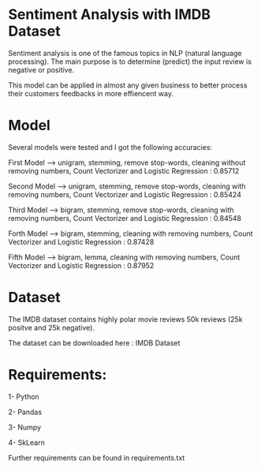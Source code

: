 # Sentiment Analysis with IMDB Dataset

Sentiment analysis is one of the famous topics in NLP (natural language processing).
The main purpose is to determine (predict) the input review is negative or positive.

This model can be applied in almost any given business to better process their customers feedbacks in more effiencent way.


# Model

Several models were tested and I got the following accuracies:

First Model --> unigram, stemming, remove stop-words, cleaning without removing numbers, Count Vectorizer and Logistic Regression  :  0.85712

Second Model --> unigram, stemming, remove stop-words, cleaning with removing numbers, Count Vectorizer and Logistic Regression  :  0.85424

Third Model --> bigram, stemming, remove stop-words, cleaning with removing numbers, Count Vectorizer and Logistic Regression  :  0.84548

Forth Model --> bigram, stemming, cleaning with removing numbers, Count Vectorizer and Logistic Regression  :  0.87428

Fifth Model --> bigram, lemma, cleaning with removing numbers, Count Vectorizer and Logistic Regression  :  0.87952


# Dataset

The IMDB dataset contains highly polar movie reviews 50k reviews (25k positve and 25k negative). 

The dataset can be downloaded here : IMDB Dataset


# Requirements:

1- Python

2- Pandas

3- Numpy

4- SkLearn

Further requirements can be found in requirements.txt
